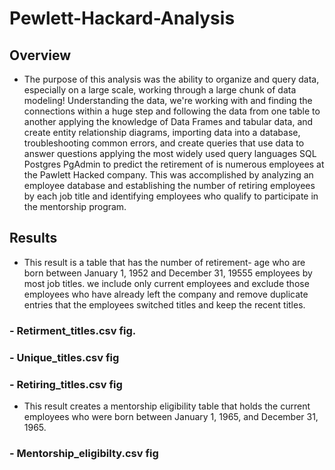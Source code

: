 # Pewlett-Hackard-Analysis

## Overview
- The purpose of this analysis was the ability to organize and query data, especially on a large scale, working through a large chunk of data modeling! Understanding the data, we're working with and finding the connections within a huge step and following the data from one table to another applying the knowledge of Data Frames and tabular data, and create entity relationship diagrams, importing data into a database, troubleshooting common errors, and create queries that use data to answer questions applying the most widely used query languages SQL Postgres PgAdmin to predict the retirement of is numerous employees at the Pawlett Hacked company. This was accomplished by analyzing an employee database and establishing the number of retiring employees by each job title and identifying employees who qualify to participate in the mentorship program.

## Results

- This result is a table that has the number of retirement- age who are born between January 1, 1952 and December 31, 19555 employees by most job titles. we include only current employees and exclude those employees who have already left the company and remove duplicate entries that the employees switched titles and keep the recent titles.

### - Retirment_titles.csv fig.
### - Unique_titles.csv fig
### - Retiring_titles.csv fig

- This result creates a mentorship eligibility table that holds the current employees who were born between January 1, 1965, and December 31, 1965.

### - Mentorship_eligibilty.csv fig




